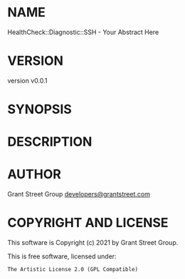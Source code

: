 # NAME

HealthCheck::Diagnostic::SSH - Your Abstract Here

# VERSION

version v0.0.1

# SYNOPSIS

# DESCRIPTION

# AUTHOR

Grant Street Group <developers@grantstreet.com>

# COPYRIGHT AND LICENSE

This software is Copyright (c) 2021 by Grant Street Group.

This is free software, licensed under:

    The Artistic License 2.0 (GPL Compatible)
